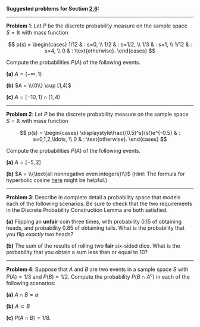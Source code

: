 **Suggested problems for Section [2.6](https://mml.johnmyersmath.com/stats-book/chapters/prob-spaces.html#discrete-and-uniform-probability-measures):**

---

**Problem 1**: Let $P$ be the discrete probability measure on the sample space $S=\mathbb{R}$ with mass function

$$
p(s) = \begin{cases}
1/12 & : s=0, \\
1/2 & : s=1/2, \\
1/3 & : s=1, \\
1/12 & : s=4, \\
0 & : \text{otherwise}.
\end{cases}
$$

Compute the probabilities $P(A)$ of the following events.

**(a)** $A = (-\infty,1)$

**(b)** $A = \\{0\\} \cup [1,4)$

**(c)** $A = [-10, 1] \cap [1, 4)$

---

**Problem 2**: Let $P$ be the discrete probability measure on the sample space $S = \mathbb{R}$ with mass function

$$
p(s) = \begin{cases}
\displaystyle\frac{(0.5)^s}{s!}e^{-0.5} & : s=0,1,2,\ldots, \\
0 & : \text{otherwise}.
\end{cases}
$$

Compute the probabilities $P(A)$ of the following events.

**(a)** $A = [-5, 2]$

**(b)** $A = \\{\text{all nonnegative even integers}\\}$ (_Hint_: The formula for hyperbolic cosine [here](https://en.wikipedia.org/wiki/Hyperbolic_functions#Taylor_series_expressions) might be helpful.)

---

**Problem 3**: Describe in complete detail a probability space that models each of the following scenarios. Be sure to check that the two requirements in the Discrete Probability Construction Lemma are both satisfied.

**(a)** Flipping an **unfair** coin three times, with probability $0.15$ of obtaining heads, and probability $0.85$ of obtaining tails. What is the probability that you flip _exactly_ two heads?

**(b)** The sum of the results of rolling two **fair** six-sided dice. What is the probability that you obtain a sum less than or equal to $10$?

---

**Problem 4**: Suppose that $A$ and $B$ are two events in a sample space $S$ with $P(A) = 1/3$ and $P(B) = 1/2$. Compute the probability $P(B\cap A^c)$ in each of the following scenarios:

**(a)** $A\cap B = \emptyset$

**(b)** $A\subset B$

**(c)** $P(A \cap B) = 1/8$.
